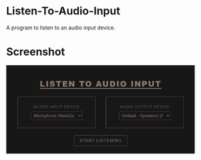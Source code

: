 # Listen-To-Audio-Input
A program to listen to an audio input device.

# Screenshot
![Screenshot of Listen-To-Audio-Input](./assets/images/thumbnail.png)